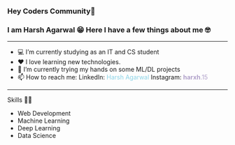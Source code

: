### Hey Coders Community👋
### I am Harsh Agarwal 😁 Here I have a few things about me 🤓

<hr/>

- 💻 I’m currently studying as an IT and CS student
- ❤️ I love learning new technologies.
- 🤔 I’m currently trying my hands on some ML/DL projects
- 📫 How to reach me:   LinkedIn: <a href="www.linkedin.com/in/harsh-agarwal-199a5b250" style="text-decoration: none; color: #8BD3E6 ">Harsh Agarwal</a> Instagram: <a href="https://www.instagram.com/__harxh__.15/" style="text-decoration: none; color: #B1A2CA ">__harxh__.15</a> 

<hr/>

Skills 💪🏻
<ul>
  <li>Web Development</li>
  <li>Machine Learning</li>
  <li>Deep Learning</li>
  <li>Data Science</li>
</ul>
